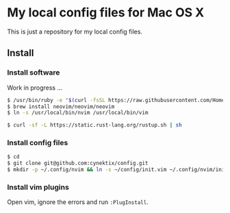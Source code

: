 # My local config files for Mac OS X

This is just a repository for my local config files.

## Install

### Install software

Work in progress ...

```bash
$ /usr/bin/ruby -e "$(curl -fsSL https://raw.githubusercontent.com/Homebrew/install/master/install)"
$ brew install neovim/neovim/neovim
$ ln -s /usr/local/bin/nvim /usr/local/bin/vim

$ curl -sf -L https://static.rust-lang.org/rustup.sh | sh
```


### Install config files

```bash
$ cd
$ git clone git@github.com:cynektix/config.git
$ mkdir -p ~/.config/nvim && ln -s ~/config/init.vim ~/.config/nvim/init.vim
```

### Install vim plugins

Open vim, ignore the errors and run `:PlugInstall`.
